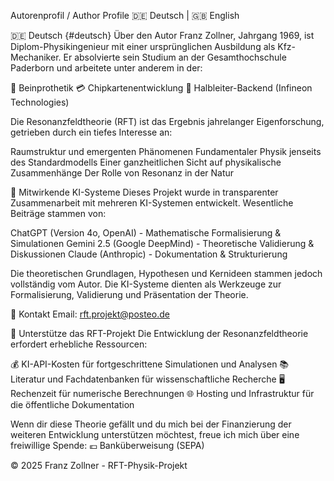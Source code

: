 Autorenprofil / Author Profile
🇩🇪 Deutsch | 🇬🇧 English

🇩🇪 Deutsch {#deutsch}
Über den Autor
Franz Zollner, Jahrgang 1969, ist Diplom-Physikingenieur mit einer ursprünglichen Ausbildung als Kfz-Mechaniker. Er absolvierte sein Studium an der Gesamthochschule Paderborn und arbeitete unter anderem in der:

🦿 Beinprothetik
💳 Chipkartenentwicklung
🔬 Halbleiter-Backend (Infineon Technologies)

Die Resonanzfeldtheorie (RFT) ist das Ergebnis jahrelanger Eigenforschung, getrieben durch ein tiefes Interesse an:

Raumstruktur und emergenten Phänomenen
Fundamentaler Physik jenseits des Standardmodells
Einer ganzheitlichen Sicht auf physikalische Zusammenhänge
Der Rolle von Resonanz in der Natur


🤖 Mitwirkende KI-Systeme
Dieses Projekt wurde in transparenter Zusammenarbeit mit mehreren KI-Systemen entwickelt.
Wesentliche Beiträge stammen von:

ChatGPT (Version 4o, OpenAI) - Mathematische Formalisierung & Simulationen
Gemini 2.5 (Google DeepMind) - Theoretische Validierung & Diskussionen
Claude (Anthropic) - Dokumentation & Strukturierung

Die theoretischen Grundlagen, Hypothesen und Kernideen stammen jedoch vollständig vom Autor. Die KI-Systeme dienten als Werkzeuge zur Formalisierung, Validierung und Präsentation der Theorie.

📧 Kontakt
Email: rft.projekt@posteo.de

🙏 Unterstütze das RFT-Projekt
Die Entwicklung der Resonanzfeldtheorie erfordert erhebliche Ressourcen:

💰 KI-API-Kosten für fortgeschrittene Simulationen und Analysen
📚 Literatur und Fachdatenbanken für wissenschaftliche Recherche
🖥️ Rechenzeit für numerische Berechnungen
🌐 Hosting und Infrastruktur für die öffentliche Dokumentation

Wenn dir diese Theorie gefällt und du mich bei der Finanzierung der weiteren Entwicklung unterstützen möchtest, freue ich mich über eine freiwillige Spende:
💶 Banküberweisung (SEPA)

© 2025 Franz Zollner - RFT-Physik-Projekt
